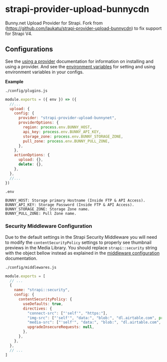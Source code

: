 # strapi-provider-upload-bunnycdn

Bunny.net Upload Provider for Strapi. Fork from (https://github.com/laukatu/strapi-provider-upload-bunnycdn) to fix support for Strapi V4.

## Configurations

See the [using a provider](https://strapi.io/documentation/developer-docs/latest/development/plugins/upload.html#using-a-provider) documentation for information on installing and using a provider. And see the [environment variables](https://strapi.io/documentation/developer-docs/latest/setup-deployment-guides/configurations.html#environment-variables) for setting and using environment variables in your configs.

**Example**

`./config/plugins.js`

```js
module.exports = ({ env }) => ({
  //...
  upload: {
    config: {
      provider: "strapi-provider-upload-bunnynet",
      providerOptions: {
        region: process.env.BUNNY_HOST,
        api_key: process.env.BUNNY_API_KEY,
        storage_zone: process.env.BUNNY_STORAGE_ZONE,
        pull_zone: process.env.BUNNY_PULL_ZONE,
      },
    },
    actionOptions: {
      upload: {},
      delete: {},
    },
  },
  //...
})
```

`.env`

```
BUNNY_HOST: Storage primary Hostname (Inside FTP & API Access).
BUNNY_API_KEY: Storage Password (Inside FTP & API Access).
BUNNY_STORAGE_ZONE: Storage Zone name.
BUNNY_PULL_ZONE: Pull Zone name.
```

### Security Middleware Configuration

Due to the default settings in the Strapi Security Middleware you will need to modify the `contentSecurityPolicy` settings to properly see thumbnail previews in the Media Library. You should replace `strapi::security` string with the object bellow instead as explained in the [middleware configuration](https://docs.strapi.io/developer-docs/latest/setup-deployment-guides/configurations/required/middlewares.html#loading-order) documentation.

`./config/middlewares.js`

```js
module.exports = [
  // ...
  {
    name: "strapi::security",
    config: {
      contentSecurityPolicy: {
        useDefaults: true,
        directives: {
          "connect-src": ["'self'", "https:"],
          "img-src": ["'self'", "data:", "blob:", "dl.airtable.com", process.env.BUNNY_HOST, process.env.BUNNY_PULL_ZONE],
          "media-src": ["'self'", "data:", "blob:", "dl.airtable.com", process.env.BUNNY_HOST, process.env.BUNNY_PULL_ZONE],
          upgradeInsecureRequests: null,
        },
      },
    },
  },
  // ...
]
```
